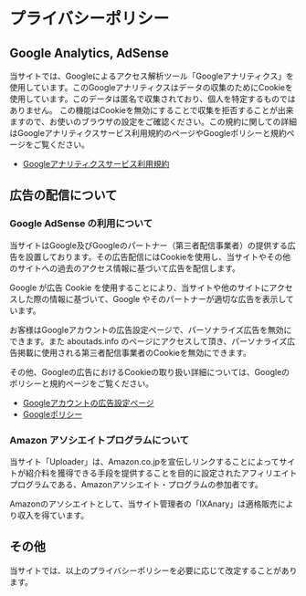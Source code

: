 # プライバシーポリシー

## Google Analytics, AdSense

当サイトでは、Googleによるアクセス解析ツール「Googleアナリティクス」を使用しています。このGoogleアナリティクスはデータの収集のためにCookieを使用しています。このデータは匿名で収集されており、個人を特定するものではありません。
この機能はCookieを無効にすることで収集を拒否することが出来ますので、お使いのブラウザの設定をご確認ください。この規約に関しての詳細はGoogleアナリティクスサービス利用規約のページやGoogleポリシーと規約ページをご覧ください。

- [Googleアナリティクスサービス利用規約](https://marketingplatform.google.com/about/analytics/terms/jp/)

## 広告の配信について

### Google AdSense の利用について

当サイトはGoogle及びGoogleのパートナー（第三者配信事業者）の提供する広告を設置しております。その広告配信にはCookieを使用し、当サイトやその他のサイトへの過去のアクセス情報に基づいて広告を配信します。

Google が広告 Cookie を使用することにより、当サイトや他のサイトにアクセスした際の情報に基づいて、Google やそのパートナーが適切な広告を表示しています。

お客様はGoogleアカウントの広告設定ページで、パーソナライズ広告を無効にできます。また aboutads.info のページにアクセスして頂き、パーソナライズ広告掲載に使用される第三者配信事業者のCookieを無効にできます。

その他、Googleの広告におけるCookieの取り扱い詳細については、Googleのポリシーと規約ページをご覧ください。

- [Googleアカウントの広告設定ページ](https://adssettings.google.com/u/0/authenticated)
- [Googleポリシー](https://policies.google.com/technologies/ads?hl=ja)

### Amazon アソシエイトプログラムについて

当サイト「Uploader」は、Amazon.co.jpを宣伝しリンクすることによってサイトが紹介料を獲得できる手段を提供することを目的に設定されたアフィリエイトプログラムである、Amazonアソシエイト・プログラムの参加者です。

Amazonのアソシエイトとして、当サイト管理者の「IXAnary」は適格販売により収入を得ています。

## その他

当サイトでは、以上のプライバシーポリシーを必要に応じて改定することがあります。
